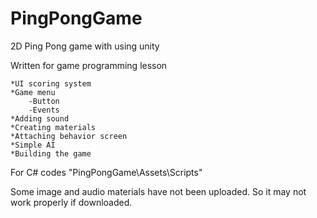 # PingPongGame

2D Ping Pong game with using unity

Written for game programming lesson

	*UI scoring system
	*Game menu
		-Button
		-Events
	*Adding sound
	*Creating materials
	*Attaching behavior screen
	*Simple AI
	*Building the game

For C# codes "PingPongGame\Assets\Scripts"

Some image and audio materials have not been uploaded. So it may not work properly if downloaded.